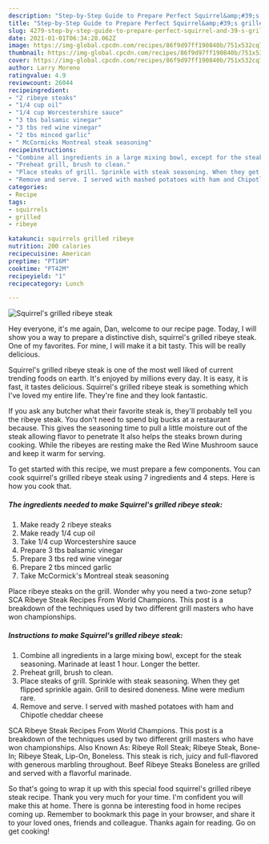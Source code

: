 ```yaml
---
description: "Step-by-Step Guide to Prepare Perfect Squirrel&amp;#39;s grilled ribeye steak"
title: "Step-by-Step Guide to Prepare Perfect Squirrel&amp;#39;s grilled ribeye steak"
slug: 4279-step-by-step-guide-to-prepare-perfect-squirrel-and-39-s-grilled-ribeye-steak
date: 2021-01-01T06:34:28.062Z
image: https://img-global.cpcdn.com/recipes/86f9d97ff190840b/751x532cq70/squirrels-grilled-ribeye-steak-recipe-main-photo.jpg
thumbnail: https://img-global.cpcdn.com/recipes/86f9d97ff190840b/751x532cq70/squirrels-grilled-ribeye-steak-recipe-main-photo.jpg
cover: https://img-global.cpcdn.com/recipes/86f9d97ff190840b/751x532cq70/squirrels-grilled-ribeye-steak-recipe-main-photo.jpg
author: Larry Moreno
ratingvalue: 4.9
reviewcount: 26044
recipeingredient:
- "2 ribeye steaks"
- "1/4 cup oil"
- "1/4 cup Worcestershire sauce"
- "3 tbs balsamic vinegar"
- "3 tbs red wine vinegar"
- "2 tbs minced garlic"
- " McCormicks Montreal steak seasoning"
recipeinstructions:
- "Combine all ingredients in a large mixing bowl, except for the steak seasoning. Marinade at least 1 hour. Longer the better."
- "Preheat grill, brush to clean."
- "Place steaks of grill. Sprinkle with steak seasoning. When they get flipped sprinkle again. Grill to desired doneness. Mine were medium rare."
- "Remove and serve. I served with mashed potatoes with ham and Chipotle cheddar cheese"
categories:
- Recipe
tags:
- squirrels
- grilled
- ribeye

katakunci: squirrels grilled ribeye 
nutrition: 200 calories
recipecuisine: American
preptime: "PT16M"
cooktime: "PT42M"
recipeyield: "1"
recipecategory: Lunch

---
```



![Squirrel&#39;s grilled ribeye steak](https://img-global.cpcdn.com/recipes/86f9d97ff190840b/751x532cq70/squirrels-grilled-ribeye-steak-recipe-main-photo.jpg)

Hey everyone, it's me again, Dan, welcome to our recipe page. Today, I will show you a way to prepare a distinctive dish, squirrel&#39;s grilled ribeye steak. One of my favorites. For mine, I will make it a bit tasty. This will be really delicious.

Squirrel&#39;s grilled ribeye steak is one of the most well liked of current trending foods on earth. It's enjoyed by millions every day. It is easy, it is fast, it tastes delicious. Squirrel&#39;s grilled ribeye steak is something which I've loved my entire life. They're fine and they look fantastic.

If you ask any butcher what their favorite steak is, they&#39;ll probably tell you the ribeye steak. You don&#39;t need to spend big bucks at a restaurant because. This gives the seasoning time to pull a little moisture out of the steak allowing flavor to penetrate It also helps the steaks brown during cooking. While the ribeyes are resting make the Red Wine Mushroom sauce and keep it warm for serving.


To get started with this recipe, we must prepare a few components. You can cook squirrel&#39;s grilled ribeye steak using 7 ingredients and 4 steps. Here is how you cook that.

<!--inarticleads1-->

##### The ingredients needed to make Squirrel&#39;s grilled ribeye steak:

1. Make ready 2 ribeye steaks
1. Make ready 1/4 cup oil
1. Take 1/4 cup Worcestershire sauce
1. Prepare 3 tbs balsamic vinegar
1. Prepare 3 tbs red wine vinegar
1. Prepare 2 tbs minced garlic
1. Take  McCormick&#39;s Montreal steak seasoning


Place ribeye steaks on the grill. Wonder why you need a two-zone setup? SCA Ribeye Steak Recipes From World Champions. This post is a breakdown of the techniques used by two different grill masters who have won championships. 

<!--inarticleads2-->

##### Instructions to make Squirrel&#39;s grilled ribeye steak:

1. Combine all ingredients in a large mixing bowl, except for the steak seasoning. Marinade at least 1 hour. Longer the better.
1. Preheat grill, brush to clean.
1. Place steaks of grill. Sprinkle with steak seasoning. When they get flipped sprinkle again. Grill to desired doneness. Mine were medium rare.
1. Remove and serve. I served with mashed potatoes with ham and Chipotle cheddar cheese


SCA Ribeye Steak Recipes From World Champions. This post is a breakdown of the techniques used by two different grill masters who have won championships. Also Known As: Ribeye Roll Steak; Ribeye Steak, Bone-In; Ribeye Steak, Lip-On, Boneless. This steak is rich, juicy and full-flavored with generous marbling throughout. Beef Ribeye Steaks Boneless are grilled and served with a flavorful marinade. 

So that's going to wrap it up with this special food squirrel&#39;s grilled ribeye steak recipe. Thank you very much for your time. I'm confident you will make this at home. There is gonna be interesting food in home recipes coming up. Remember to bookmark this page in your browser, and share it to your loved ones, friends and colleague. Thanks again for reading. Go on get cooking!
